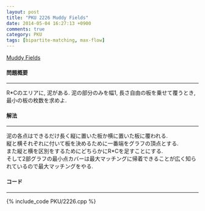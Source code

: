 ```yaml
---
layout: post
title: "PKU 2226 Muddy Fields"
date: 2014-05-04 16:27:13 +0900
comments: true
category: PKU
tags: [bipartite-matching, max-flow]
---
```


[Muddy Fields](http://poj.org/problem?id=2226)

#### 問題概要

****

R*Cのエリアに, 泥がある. 泥の部分のみを幅1, 長さ自由の板を乗せて覆うとき, 最小の板の枚数を求めよ.<br>

#### 解法

****

泥の各点はできるだけ長く縦に置いた板か横に置いた板に覆われる.<br>
縦と横それぞれに付いて板を決めるために一番端をグラフの頂点とする.<br>
また縦と横を区別をするためにどちらかにR*Cを足すことにする.<br>
そして2部グラフの最小点カバーは最大マッチングに帰着できることが広く知られているので最大マッチングをやる.<br>


#### コード

****

{% include_code PKU/2226.cpp %}

